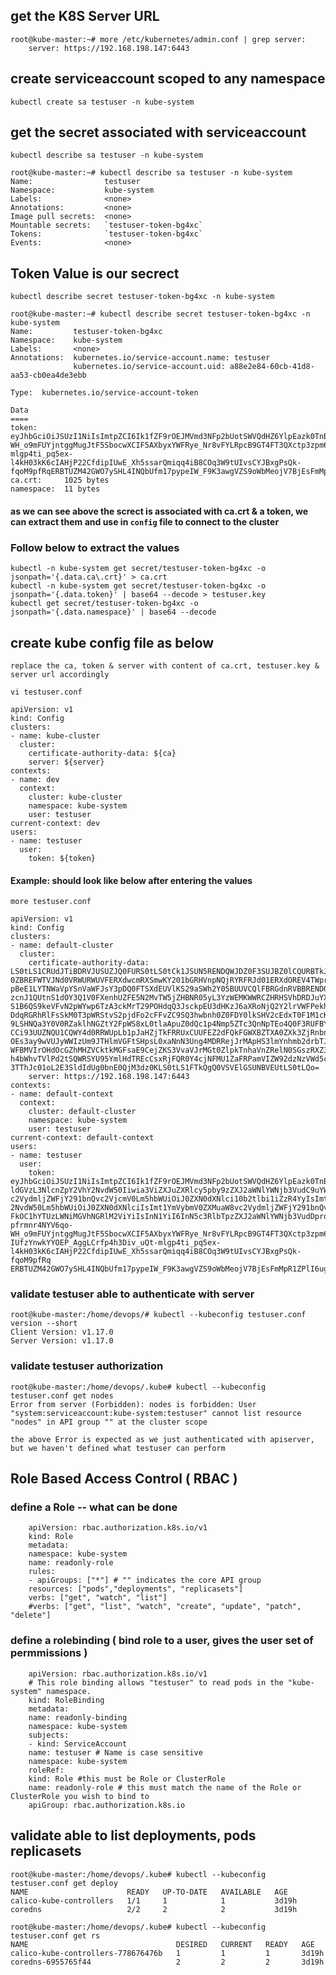 ## get the K8S Server URL
```
root@kube-master:~# more /etc/kubernetes/admin.conf | grep server:
    server: https://192.168.198.147:6443
```

## create serviceaccount scoped to any namespace 
`kubectl create sa testuser -n kube-system`

## get the secret associated with serviceaccount 
`kubectl describe sa testuser -n kube-system`
```
root@kube-master:~# kubectl describe sa testuser -n kube-system
Name:                testuser
Namespace:           kube-system
Labels:              <none>
Annotations:         <none>
Image pull secrets:  <none>
Mountable secrets:   `testuser-token-bg4xc`
Tokens:              `testuser-token-bg4xc`
Events:              <none>
```

## Token Value is our secrect

`kubectl describe secret testuser-token-bg4xc -n kube-system`

```
root@kube-master:~# kubectl describe secret testuser-token-bg4xc -n kube-system
Name:         testuser-token-bg4xc
Namespace:    kube-system
Labels:       <none>
Annotations:  kubernetes.io/service-account.name: testuser
              kubernetes.io/service-account.uid: a88e2e84-60cb-41d8-aa53-cb0ea4de3ebb

Type:  kubernetes.io/service-account-token

Data
====
token:      eyJhbGciOiJSUzI1NiIsImtpZCI6Ik1fZF9rOEJMVmd3NFp2bUotSWVQdHZ6YlpEazk0TnBCOTVnMjJVQmlRTTAifQ.eyJpc3MiOiJrdWJlcm5ldGVzL3NlcnZpY2VhY2NvdW50Iiwia3ViZXJuZXRlcy5pby9zZXJ2aWNlYWNjb3VudC9uYW1lc3BhY2UiOiJrdWJlLXN5c3RlbSIsImt1YmVybmV0ZXMuaW8vc2VydmljZWFjY291bnQvc2VjcmV0Lm5hbWUiOiJ0ZXN0dXNlci10b2tlbi1iZzR4YyIsImt1YmVybmV0ZXMuaW8vc2VydmljZWFjY291bnQvc2VydmljZS1hY2NvdW50Lm5hbWUiOiJ0ZXN0dXNlciIsImt1YmVybmV0ZXMuaW8vc2VydmljZWFjY291bnQvc2VydmljZS1hY2NvdW50LnVpZCI6ImE4OGUyZTg0LTYwY2ItNDFkOC1hYTUzLWNiMGVhNGRlM2ViYiIsInN1YiI6InN5c3RlbTpzZXJ2aWNlYWNjb3VudDprdWJlLXN5c3RlbTp0ZXN0dXNlciJ9.fxMihqmqk9GJ8VZ72w6g4Ppfrmnr4NYV6qo-WH_o9mFUYjntggMugJtF5SbocwXCIF5AXbyxYWFRye_Nr8vFYLRpcB9GT4FT3QXctp3zpm6pDYpW2aK4GpoM1wqksNbGeoibwhYHdaqsv7CIUfzYnwkYYOEP_AggLCrfp4h3Div_uQt-mlgp4ti_pq5ex-l4kH03kK6cIAHjP22CfdipIUwE_Xh5ssarQmiqq4iB8COq3W9tUIvsCYJBxgPsQk-fqoM9pfRqERBTUZM42GWO7ySHL4INQbUfm17pypeIW_F9K3awgVZS9oWbMeojV7BjEsFmMpR1ZPlI6ugwBZxJag
ca.crt:     1025 bytes
namespace:  11 bytes
```

#### as we can see above the screct is associated with ca.crt & a token, we can extract them and use in `config` file to connect to the cluster 

### Follow below to extract the values 
```
kubectl -n kube-system get secret/testuser-token-bg4xc -o jsonpath='{.data.ca\.crt}' > ca.crt
kubectl -n kube-system get secret/testuser-token-bg4xc -o jsonpath='{.data.token}' | base64 --decode > testuser.key
kubectl get secret/testuser-token-bg4xc -o jsonpath='{.data.namespace}' | base64 --decode
```

## create kube config file as below 

`replace the ca, token & server with content of ca.crt, testuser.key & server url accordingly`

`vi testuser.conf`

```
apiVersion: v1
kind: Config
clusters:
- name: kube-cluster
  cluster:
    certificate-authority-data: ${ca}
    server: ${server}
contexts:
- name: dev
  context:
    cluster: kube-cluster
    namespace: kube-system
    user: testuser
current-context: dev
users:
- name: testuser
  user:
    token: ${token}
```

#### Example: should look like below after entering the values 

` more testuser.conf `

```
apiVersion: v1
kind: Config
clusters:
- name: default-cluster
  cluster:
    certificate-authority-data: LS0tLS1CRUdJTiBDRVJUSUZJQ0FURS0tLS0tCk1JSUN5RENDQWJDZ0F3SUJBZ0lCQURBTkJna3Foa2lHOXcwQkFRc
0ZBREFWTVJNd0VRWURWUVFERXdwcmRXSmwKY201bGRHVnpNQjRYRFRJd01ERXdOREV4TWprME1Wb1hEVE13TURFd01URXhNamswTVZvd0ZURVRNQkVHQTFVRQ
pBeE1LYTNWaVpYSnVaWFJsY3pDQ0FTSXdEUVlKS29aSWh2Y05BUUVCQlFBRGdnRVBBRENDQVFvQ2dnRUJBS3NYClJodk9VOWFiK3YzTGtVL0NBSTNvQkk2ZFB
zcnJ1QUtnS1dOY3Q1V0FXenhUZFE5N2MvTW5jZHBNR05yL3YzWEMKWWRCZHRHSVhDRDJuYXp1aDdSUHpXdmJPNHZackFBZS9TTXNqTkI0aGhyd1lvcjhjZEtD
S1B6QS9keVFvN2pWYwp6TzA3ckMrT29POHdqQ3JsckpEU3dHKzJ6aXRoNjQ2Y2lrVWFPekhBZmcrb093clQvZFVUVGhWNWlYZndqZHRUCktmSUw1SzRjajNaV
DdqRGRhRlFsSkM0T3pWRStvS2pjdFo2cFFvZC9SQ3hwbnh0Z0FDY0lkSHV2cEdxT0F1M1cKZ1A4dWNKQjk0RzYrMjR6UVdXZVNNOTNwYU52TWo4c1U4S2lSTW
9LSHNQa3Y0V0RZaklhNGZtY2FpWS8xL0tlaApuZ0dQc1p4Nmp5ZTc3QnNpTEo4Q0F3RUFBYU1qTUNFd0RnWURWUjBQQVFIL0JBUURBZ0trTUE4R0ExVWRFd0V
CCi93UUZNQU1CQWY4d0RRWUpLb1pJaHZjTkFRRUxCUUFEZ2dFQkFGWXBZTXA0ZXk3ZjRnbnVxNzVFV3pTS0FJOHEKdEdXVjViZE53d0NndXcrelJwaEgwclNa
OEs3ay9wVUJyWWIzUm9JTHlmVGFtSHpsL0xaNnN3Ung4MDRRejJrMApHS3lmYnhmb2drbTJiL0VjZDFGR200dlgzYXlVVk41dHhuOWovSGdqZ3E0bGV0T01Ea
WFBMVIrOHdOcGZhMHZVCktkMGFsaE9CejZKS3VvaVJrMGt0ZlpkTnhaVnZRelN0SGszRXZ3aXRrdjB6YUdVTlQxOE5BOWhZZ0ZEQmF3d0QKd2d4Q1dPOEpBNj
h4bWhvTVlPd2tSQWRSYU95YmlHdTREcCsxRjFQR0Y4cjNFMU1ZaFRPamVIZW92dzNzVWd5cwpEQWRoSksrMTZ6N29zYUU3K1dZcS9FVDZUMFp4VFU1bklsYVF
3TThJc01oL2E3SldIdUg0bnE0QjM3dz0KLS0tLS1FTkQgQ0VSVElGSUNBVEUtLS0tLQo=
    server: https://192.168.198.147:6443
contexts:
- name: default-context
  context:
    cluster: default-cluster
    namespace: kube-system
    user: testuser
current-context: default-context
users:
- name: testuser
  user:
    token: eyJhbGciOiJSUzI1NiIsImtpZCI6Ik1fZF9rOEJMVmd3NFp2bUotSWVQdHZ6YlpEazk0TnBCOTVnMjJVQmlRTTAifQ.eyJpc3MiOiJrdWJlcm5
ldGVzL3NlcnZpY2VhY2NvdW50Iiwia3ViZXJuZXRlcy5pby9zZXJ2aWNlYWNjb3VudC9uYW1lc3BhY2UiOiJrdWJlLXN5c3RlbSIsImt1YmVybmV0ZXMuaW8v
c2VydmljZWFjY291bnQvc2VjcmV0Lm5hbWUiOiJ0ZXN0dXNlci10b2tlbi1iZzR4YyIsImt1YmVybmV0ZXMuaW8vc2VydmljZWFjY291bnQvc2VydmljZS1hY
2NvdW50Lm5hbWUiOiJ0ZXN0dXNlciIsImt1YmVybmV0ZXMuaW8vc2VydmljZWFjY291bnQvc2VydmljZS1hY2NvdW50LnVpZCI6ImE4OGUyZTg0LTYwY2ItND
FkOC1hYTUzLWNiMGVhNGRlM2ViYiIsInN1YiI6InN5c3RlbTpzZXJ2aWNlYWNjb3VudDprdWJlLXN5c3RlbTp0ZXN0dXNlciJ9.fxMihqmqk9GJ8VZ72w6g4P
pfrmnr4NYV6qo-WH_o9mFUYjntggMugJtF5SbocwXCIF5AXbyxYWFRye_Nr8vFYLRpcB9GT4FT3QXctp3zpm6pDYpW2aK4GpoM1wqksNbGeoibwhYHdaqsv7C
IUfzYnwkYYOEP_AggLCrfp4h3Div_uQt-mlgp4ti_pq5ex-l4kH03kK6cIAHjP22CfdipIUwE_Xh5ssarQmiqq4iB8COq3W9tUIvsCYJBxgPsQk-fqoM9pfRq
ERBTUZM42GWO7ySHL4INQbUfm17pypeIW_F9K3awgVZS9oWbMeojV7BjEsFmMpR1ZPlI6ugwBZxJag
```

### validate testuser able to authenticate with server 

```
root@kube-master:/home/devops/# kubectl --kubeconfig testuser.conf version --short
Client Version: v1.17.0
Server Version: v1.17.0
```

### validate testuser authorization 
```
root@kube-master:/home/devops/.kube# kubectl --kubeconfig testuser.conf get nodes
Error from server (Forbidden): nodes is forbidden: User "system:serviceaccount:kube-system:testuser" cannot list resource "nodes" in API group "" at the cluster scope
```

` the above Error is expected as we just authenticated with apiserver, but we haven't defined what testuser can perform ` 


## Role Based Access Control ( RBAC ) 

### define a Role -- what can be done 

```
	apiVersion: rbac.authorization.k8s.io/v1
	kind: Role
	metadata:
	namespace: kube-system
	name: readonly-role
	rules:
	- apiGroups: ["*"] # "" indicates the core API group
	resources: ["pods","deployments", "replicasets"]
	verbs: ["get", "watch", "list"]
	#verbs: ["get", "list", "watch", "create", "update", "patch", "delete"]
``` 

### define a rolebinding ( bind role to a user, gives the user set of permmissions )

```
	apiVersion: rbac.authorization.k8s.io/v1
	# This role binding allows "testuser" to read pods in the "kube-system" namespace.
	kind: RoleBinding
	metadata:
	name: readonly-binding
	namespace: kube-system
	subjects:
	- kind: ServiceAccount
	name: testuser # Name is case sensitive
	namespace: kube-system
	roleRef:
	kind: Role #this must be Role or ClusterRole
	name: readonly-role # this must match the name of the Role or ClusterRole you wish to bind to
	apiGroup: rbac.authorization.k8s.io
```

## validate able to list deployments, pods replicasets 

```
root@kube-master:/home/devops/.kube# kubectl --kubeconfig testuser.conf get deploy
NAME                      READY   UP-TO-DATE   AVAILABLE   AGE
calico-kube-controllers   1/1     1            1           3d19h
coredns                   2/2     2            2           3d19h
```
```
root@kube-master:/home/devops/.kube# kubectl --kubeconfig testuser.conf get rs
NAME                                 DESIRED   CURRENT   READY   AGE
calico-kube-controllers-778676476b   1         1         1       3d19h
coredns-6955765f44                   2         2         2       3d19h
```
